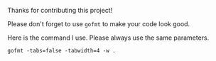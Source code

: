 Thanks for contributing this project!

Please don't forget to use `gofmt` to make your code look good.

Here is the command I use. Please always use the same parameters.

	gofmt -tabs=false -tabwidth=4 -w .
